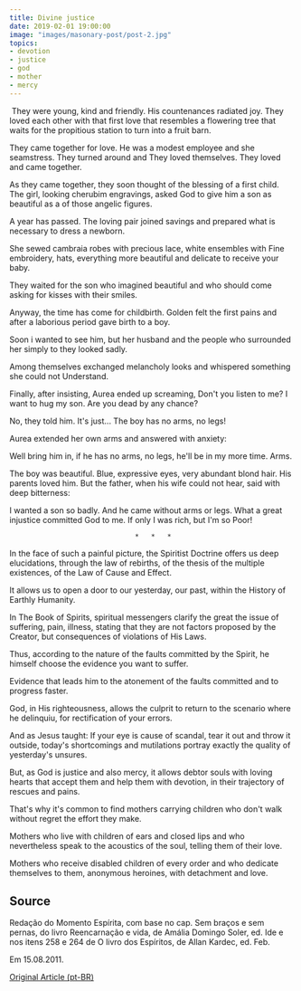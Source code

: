 ```yaml
---
title: Divine justice
date: 2019-02-01 19:00:00
image: "images/masonary-post/post-2.jpg"
topics: 
- devotion
- justice
- god
- mother
- mercy
---
```


 They were young, kind and friendly. His countenances radiated joy.
They loved each other with that first love that resembles a flowering tree that
waits for the propitious station to turn into a fruit barn.

They came together for love. He was a modest employee and she seamstress. They turned around and
They loved themselves. They loved and came together.

As they came together, they soon thought of the blessing of a first child. The girl, looking
cherubim engravings, asked God to give him a son as beautiful as a
of those angelic figures.

A year has passed. The loving pair joined savings and prepared what is necessary to
dress a newborn.

She sewed cambraia robes with precious lace, white ensembles with
Fine embroidery, hats, everything more beautiful and delicate to receive your baby.

They waited for the son who imagined beautiful and who should come asking for kisses with
their smiles.

Anyway, the time has come for childbirth. Golden felt the first pains and after
a laborious period gave birth to a boy.

Soon i wanted to see him, but her husband and the people who surrounded her simply to
they looked sadly.

Among themselves exchanged melancholy looks and whispered something she could not
Understand.

Finally, after insisting, Aurea ended up screaming, Don't you listen to me?
I want to hug my son. Are you dead by any chance?

No, they told him. It's just... The boy has no arms, no legs!

Aurea extended her own arms and answered with anxiety:

Well bring him in, if he has no arms, no legs, he'll be in my more time.
Arms.

The boy was beautiful. Blue, expressive eyes, very abundant blond hair.
His parents loved him. But the father, when his wife could not hear, said with
deep bitterness:

I wanted a son so badly. And he came without arms or legs. What a great
injustice committed God to me. If only I was rich, but I'm so
Poor!

                                   *   *   *

In the face of such a painful picture, the Spiritist Doctrine offers us deep
elucidations, through the law of rebirths, of the thesis of the multiple
existences, of the Law of Cause and Effect.

It allows us to open a door to our yesterday, our past, within the
History of Earthly Humanity.

In The Book of Spirits, spiritual messengers clarify the great
the issue of suffering, pain, illness, stating that they are not factors
proposed by the Creator, but consequences of violations of His Laws.

Thus, according to the nature of the faults committed by the Spirit, he himself
choose the evidence you want to suffer.

Evidence that leads him to the atonement of the faults committed and to progress faster.

God, in His righteousness, allows the culprit to return to the scenario where he delinquiu,
for rectification of your errors.

And as Jesus taught: If your eye is cause of scandal, tear it out and throw it
outside, today's shortcomings and mutilations portray exactly the quality of
yesterday's unsures.

But, as God is justice and also mercy, it allows debtor souls
with loving hearts that accept them and help them with devotion, in their
trajectory of rescues and pains.

That's why it's common to find mothers carrying children who don't walk without
regret the effort they make.

Mothers who live with children of ears and closed lips and who nevertheless
speak to the acoustics of the soul, telling them of their love.

Mothers who receive disabled children of every order and who dedicate themselves to them,
anonymous heroines, with detachment and love.

## Source
Redação do Momento Espírita, com base no cap. Sem braços e sem pernas, do livro
Reencarnação e vida, de Amália Domingo Soler, ed. Ide e nos itens 258 e 264 de 
O livro dos Espíritos, de Allan Kardec, ed. Feb.

Em 15.08.2011.


[Original Article (pt-BR)](http://momento.com.br/pt/ler_texto.php?id=1656)
